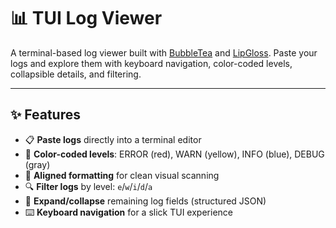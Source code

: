 # 📊 TUI Log Viewer

A terminal-based log viewer built with [BubbleTea](https://github.com/charmbracelet/bubbletea) and [LipGloss](https://github.com/charmbracelet/lipgloss). Paste your logs and explore them with keyboard navigation, color-coded levels, collapsible details, and filtering.

---

## ✨ Features

- 📋 **Paste logs** directly into a terminal editor
- 🎨 **Color-coded levels**: ERROR (red), WARN (yellow), INFO (blue), DEBUG (gray)
- 🧾 **Aligned formatting** for clean visual scanning
- 🔍 **Filter logs** by level: `e`/`w`/`i`/`d`/`a`
- 🔽 **Expand/collapse** remaining log fields (structured JSON)
- ⌨️ **Keyboard navigation** for a slick TUI experience
